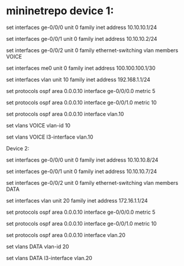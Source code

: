 # mininetrepo device 1:

set interfaces ge-0/0/0 unit 0 family inet address 10.10.10.1/24

set interfaces ge-0/0/1 unit 0 family inet address 10.10.10.2/24

set interfaces ge-0/0/2 unit 0 family ethernet-switching vlan members VOICE

set interfaces me0 unit 0 family inet address 100.100.100.1/30

set interfaces vlan unit 10 family inet address 192.168.1.1/24

set protocols ospf area 0.0.0.10 interface ge-0/0/0.0 metric 5

set protocols ospf area 0.0.0.10 interface ge-0/0/1.0 metric 10

set protocols ospf area 0.0.0.10 interface vlan.10

set vlans VOICE vlan-id 10

set vlans VOICE l3-interface vlan.10

Device 2:

set interfaces ge-0/0/0 unit 0 family inet address 10.10.10.8/24

set interfaces ge-0/0/1 unit 0 family inet address 10.10.10.7/24

set interfaces ge-0/0/2 unit 0 family ethernet-switching vlan members DATA

set interfaces vlan unit 20 family inet address 172.16.1.1/24

set protocols ospf area 0.0.0.10 interface ge-0/0/0.0 metric 5

set protocols ospf area 0.0.0.10 interface ge-0/0/1.0 metric 10

set protocols ospf area 0.0.0.10 interface vlan.20

set vlans DATA vlan-id 20

set vlans DATA l3-interface vlan.20
